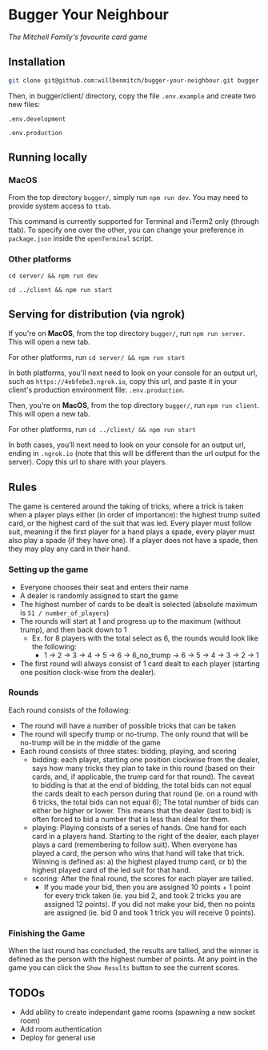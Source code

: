 # Bugger Your Neighbour

_The Mitchell Family's favourite card game_

## Installation

```zsh
git clone git@github.com:willbenmitch/bugger-your-neighbour.git bugger && cd bugger && npm install
```

Then, in bugger/client/ directory, copy the file `.env.example` and create two new files:

`.env.development`

`.env.production`

## Running locally

### MacOS

From the top directory `bugger/`, simply run `npm run dev`. You may need to provide system access to `ttab`.

This command is currently supported for Terminal and iTerm2 only (through ttab). To specify one over the other, you can change your preference in `package.json` inside the `openTerminal` script.

### Other platforms

```
cd server/ && npm run dev

cd ../client && npm run start
```

## Serving for distribution (via ngrok)

If you're on **MacOS**, from the top directory `bugger/`, run `npm run server`. This will open a new tab.

For other platforms, run `cd server/ && npm run start`

In both platforms, you'll next need to look on your console for an output url, such as `https://4ebfebe3.ngrok.io`, copy this url, and paste it in your client's production environment file: `.env.production`.

Then, you're on **MacOS**, from the top directory `bugger/`, run `npm run client`. This will open a new tab.

For other platforms, run `cd ../client/ && npm run start`

In both cases, you'll next need to look on your console for an output url, ending in `.ngrok.io` (note that this will be different than the url output for the server). Copy this url to share with your players.

## Rules

The game is centered around the taking of tricks, where a trick is taken when a player plays either (in order of importance): the highest trump suited card, or the highest card of the suit that was led. Every player must follow suit, meaning if the first player for a hand plays a spade, every player must also play a spade (if they have one). If a player does not have a spade, then they may play any card in their hand.

### Setting up the game

-   Everyone chooses their seat and enters their name
-   A dealer is randomly assigned to start the game
-   The highest number of cards to be dealt is selected (absolute maximum is `51 / number_of_players`)
-   The rounds will start at 1 and progress up to the maximum (without trump), and then back down to 1
    -   Ex. for 8 players with the total select as 6, the rounds would look like the following:
        -   1 -> 2 -> 3 -> 4 -> 5 -> 6 -> 6_no_trump -> 6 -> 5 -> 4 -> 3 -> 2 -> 1
-   The first round will always consist of 1 card dealt to each player (starting one position clock-wise from the dealer).

### Rounds

Each round consists of the following:

-   The round will have a number of possible tricks that can be taken
-   The round will specify trump or no-trump. The only round that will be no-trump will be in the middle of the game
-   Each round consists of three states: bidding, playing, and scoring
    -   bidding: each player, starting one position clockwise from the dealer, says how many tricks they plan to take in this round (based on their cards, and, if applicable, the trump card for that round). The caveat to bidding is that at the end of bidding, the total bids can not equal the cards dealt to each person during that round (ie. on a round with 6 tricks, the total bids can not equal 6); The total number of bids can either be higher or lower. This means that the dealer (last to bid) is often forced to bid a number that is less than ideal for them.
    -   playing: Playing consists of a series of hands. One hand for each card in a players hand. Starting to the right of the dealer, each player plays a card (remembering to follow suit). When everyone has played a card, the person who wins that hand will take that trick. Winning is defined as: a) the highest played trump card, or b) the highest played card of the led suit for that hand.
    -   scoring: After the final round, the scores for each player are tallied.
        -   If you made your bid, then you are assigned 10 points + 1 point for every trick taken (ie. you bid 2, and took 2 tricks you are assigned 12 points). If you did not make your bid, then no points are assigned (ie. bid 0 and took 1 trick you will receive 0 points).

### Finishing the Game

When the last round has concluded, the results are tallied, and the winner is defined as the person with the highest number of points. At any point in the game you can click the `Show Results` button to see the current scores.

## TODOs

-   Add ability to create independant game rooms (spawning a new socket room)
-   Add room authentication
-   Deploy for general use

